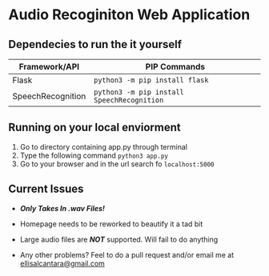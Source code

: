 # Audio Recoginiton Web Application #  
   
## Dependecies to run the it yourself ##

|Framework/API     |PIP Commands                                             
|------------------|-------------------------------
|Flask             |`python3 -m pip install flask`            
|SpeechRecognition |`python3 -m pip install SpeechRecognition` 

## Running on your local enviorment ##

1. Go to directory containing app.py through terminal
2. Type the following command `python3 app.py`
3. Go to your browser and in the url search fo `localhost:5000`  

## Current Issues ##
* ***Only Takes In .wav Files!***
* Homepage needs to be reworked to beautify it a tad bit
* Large audio files are ***NOT*** supported. Will fail to do anything  
  
* Any other problems? Feel to do a pull request and/or email me at ellisalcantara@gmail.com